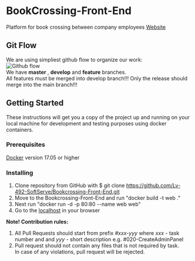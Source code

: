 # BookCrossing-Front-End
Platform for book crossing between company employees
[Website](https://bookcrossing.tech/)  
  
## Git Flow  
We are using simpliest github flow to organize our work:  
![Github flow](https://scilifelab.github.io/software-development/img/github-flow.png)  
We have **master** , **develop** and **feature** branches.   
All features must be merged into develop branch!!!
Only the release should merge into the main branch!!!

## Getting Started
These instructions will get you a copy of the project up and running on your local machine for development and testing purposes using docker containers.

### Prerequisites
[Docker](https://www.docker.com) version 17.05 or higher

### Installing
1. Clone repository from GitHub with $ git clone https://github.com/Lv-492-SoftServe/Bookcrossing-Front-End.git
2. Move to the Bookcrossing-Front-End and run "docker build -t web ."
3. Next run "docker run -d -p 80:80 --name web web"
4. Go to the [localhost](http://localhost/) in your browser
  
**Note! Contribution rules:**  
1. All Pull Requests should start from prefix *#xxx-yyy* where *xxx* - task number and and *yyy* - short description 
e.g. #020-CreateAdminPanel  
2. Pull request should not contain any files that is not required by task.  
In case of any violations, pull request will be rejected.

